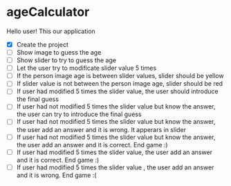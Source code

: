 # ageCalculator

Hello user! This our application

- [x] Create the project
- [ ] Show image to guess the age
- [ ] Show slider to try to guess the age
- [ ] Let the user try to modificate slider value 5 times
- [ ] If the person image age is between slider values, slider should be yellow
- [ ] If slider value is not between the person image age, slider should be red
- [ ] If user had modified 5 times the slider value, the user should introduce the final guess
- [ ] If user had not modified 5 times the slider value but know the answer, the user can try to introduce the final guess
- [ ] If user had not modified 5 times the slider value but know the answer, the user add an answer and it is wrong. It apperars in slider
- [ ] If user had not modified 5 times the slider value but know the answer, the user add an answer and it is correct. End game :)
- [ ] If user had modified 5 times the slider value, the user add an answer and it is correct. End game :)
- [ ] If user had modified 5 times the slider value , the user add an answer and it is wrong. End game :(
